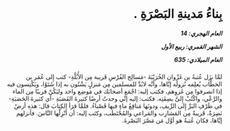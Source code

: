 <h1 dir="rtl">بِناءُ مَدينةِ البَصْرَةِ .</h1>

<h5 dir="rtl">العام الهجري:  14

الشهر القمري: ربيع الأول

العام الميلادي: 635</h5>

<p dir="rtl">لمَّا نزَل عُتبةُ بن غَزْوان الخُرَيْبَةَ -مَسالِح الفُرْسِ قَريبة مِن الأُبُلَّةِ- كتب إِلى عُمَر بن الخطَّاب يُعلِمه نُزولَه إيَّاها، وأنَّه لابُدَّ للمسلمين مِن مَنزلٍ يَشْتُون به إذا شَتَوْا، ويَكْنِسون فيه إذا انصرفوا مِن غَزوِهم، فكتب إليه: اجْمَع أصحابَك في مَوضِع واحد وليَكُنْ قريبًا مِن الماء والرَّعْي، واكْتُبْ إِلىَّ بصِفَتِه. فكتب: إليه إنِّي وجدتُ أرضًا كثيرةَ القَصَبَةِ -أي كثيرةَ الحَصَبَةِ- في طَرْفِ البَرِّ إِلى الرِّيفِ، ودونَها مَناقِعُ ماءٍ فيها قَصْباءُ. فلمَّا قرَأ الكِتابَ قال: هذه أرضٌ نَضِرَةٌ، قَريبةٌ مِن المَشارِب والمَراعي والمُحْتَطَب، وكتَب إليه: أن أَنْزِلْها النَّاسَ. فأنزلهم إيَّاها، فكان عُتبةُ هو أوَّل مَن مَصَّرَ البَصْرةَ.</p></br>
